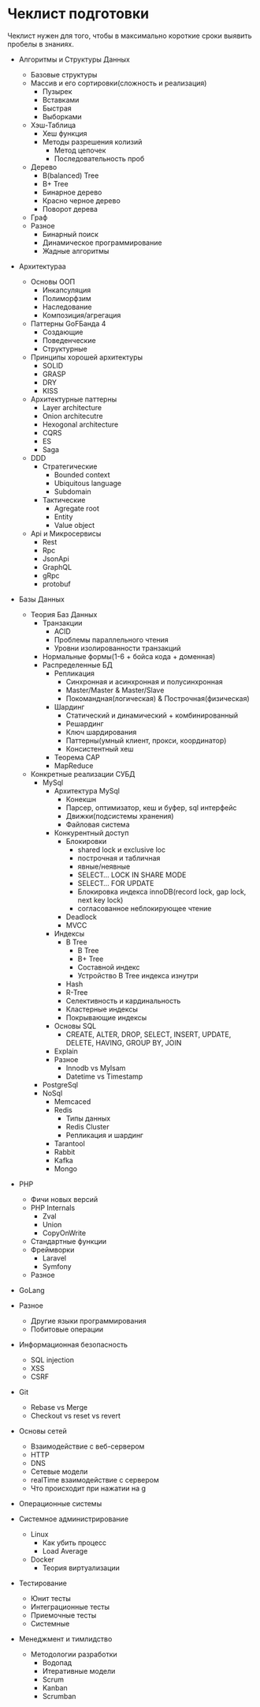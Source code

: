 # Чеклист подготовки

Чеклист нужен для того, чтобы в максимально короткие сроки выявить пробелы в знаниях.

* Алгоритмы и Структуры Данных
  * Базовые структуры
  * Массив и его сортировки(сложность и реализация)
    * Пузырек
    * Вставками
    * Быстрая
    * Выборками
  * Хэш-Таблица
    * Хеш функция
    * Методы разрешения колизий
      * Метод цепочек
      * Последовательность проб 
  * Дерево
    * B(balanced) Tree
    * B+ Tree
    * Бинарное дерево
    * Красно черное дерево
    * Поворот дерева    
  * Граф
  * Разное
    * Бинарный поиск
    * Динамическое программирование
    * Жадные алгоритмы

* Архитектураa
  * Основы ООП
    * Инкапсуляция
    * Полиморфзим
    * Наследование
    * Композиция/агрегация
  * Паттерны GoFБанда 4
    * Создающие
    * Поведенческие
    * Структурные
  * Принципы хорошей архитектуры
    * SOLID
    * GRASP
    * DRY
    * KISS
  * Архитектурные паттерны
    * Layer architecture
    * Onion architecutre
    * Hexogonal architecture
    * CQRS
    * ES
    * Saga
  * DDD
    * Стратегические
      * Bounded context
      * Ubiquitous language
      *  Subdomain
    * Тактические
      * Agregate root
      * Entity
      * Value object
  * Api и Микросервисы
    * Rest
    * Rpc
    * JsonApi
    * GraphQL
    * gRpc
    * protobuf

* Базы Данных
  * Теория Баз Данных
    * Транзакции
      * ACID
      * Проблемы параллельного чтения
      * Уровни изолированности транзакций
    * Нормальные формы(1-6 + бойса кода + доменная)
    * Распределенные БД
      * Репликация
        * Синхронная и асинхронная и полусинхронная
        * Master/Master & Master/Slave
        * Покомандная(логическая) & Построчная(физическая)
      * Шардинг
        * Статический и динамический + комбинированный
        * Решардинг
        * Ключ шардирования
        * Паттерны(умный клиент, прокси, координатор)
        * Консистентный хеш
      * Теорема САР
      * MapReduce
  * Конкретные реализации СУБД
    * MySql
      * Архитектура MySql
        * Конекшн
        * Парсер, оптимизатор, кеш и буфер, sql интерфейс
        * Движки(подсистемы хранения)
        * Файловая система
      * Конкурентный доступ
        * Блокировки
          * shared lock и exclusive loc
          * построчная и табличная
          * явные/неявные
          * SELECT… LOCK IN SHARE MODE
          * SELECT… FOR UPDATE 
          * Блокировка индекса innoDB(record lock, gap lock, next key lock)
          * согласованное неблокирующее чтение
        * Deadlock
        * MVCC
      * Индексы
        * B Tree
          * B Tree
          * B+ Tree
          * Составной индекс
          * Устройство B Tree индекса изнутри
        * Hash
        * R-Tree
        * Селективность и кардинальность
        * Кластерные индексы
        * Покрывающие индексы
      * Основы SQL
        * CREATE,  ALTER,  DROP,  SELECT, INSERT, UPDATE, DELETE, HAVING, GROUP BY, JOIN
      * Explain
      * Разное
        * Innodb vs MyIsam
        * Datetime vs Timestamp
    * PostgreSql
    * NoSql
      * Memcaced
      * Redis
        * Типы данных
        * Redis Cluster
        * Репликация и шардинг
      * Tarantool
      * Rabbit
      * Kafka
      * Mongo

* PHP
  * Фичи новых версий
  * PHP Internals
    * Zval
    * Union
    * CopyOnWrite
  * Стандартные функции
  * Фреймворки
    * Laravel
    * Symfony
  * Разное

* GoLang

* Разное
  * Другие языки программирования
  * Побитовые операции

* Информационная безопасность
  * SQL injection
  * XSS
  * CSRF

* Git
  * Rebase vs Merge
  * Checkout vs reset vs revert

* Основы сетей
  * Взаимодействие с веб-сервером
  * HTTP
  * DNS
  * Сетевые модели
  * realTime взаимодействие с сервером
  * Что происходит при нажатии на g

* Операционные системы

* Системное администрирование
  * Linux
    * Как убить процесс
    * Load Average
  * Docker
    * Теория виртуализации
* Тестирование
  * Юнит тесты
  * Интеграционные тесты
  * Приемочные тесты
  * Системные  

* Менеджмент и тимлидство
  * Методологии разработки
    * Водопад
    * Итеративные модели
    * Scrum
    * Kanban
    * Scrumban